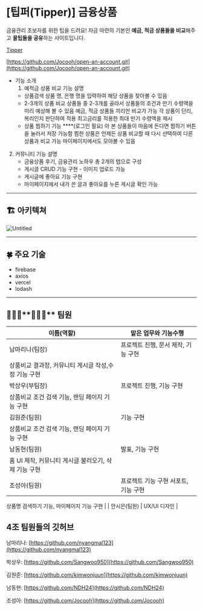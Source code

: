 # [팁퍼(Tipper)] 금융상품

금융관리 초보자를 위한 팁을 드려요!
자금 마련의 기본인 **예금, 적금 상품들을 비교**해주고 **꿀팁들을 공유**하는 사이트입니다.

[Tipper](https://tipper-seven.vercel.app/)

[https://github.com/Jocooh/open-an-account.git](https://github.com/Jocooh/open-an-account.git)

- 기능 소개
  1. 예적금 상품 비교 기능 설명
  - 상품검색
    상품 명, 은행 명을 입력하여 해당 상품을 찾아볼 수 있음
  - 2-3개의 상품 비교
    상품들 중 2-3개를 골라서 상품들의 조건과 만기 수령액을 미리 예상해 볼 수 있음
    예금, 적금 상품들 끼리만 비교가 가능
    각 상품이 단리, 복리인지 판단하여 적용
    최고금리를 적용한 최대 만기 수령액을 제시
  - 상품 찜하기 기능 \*\*\*\*(로그인 필요)
    아 본 상품들이 마음에 든다면 찜하기 버튼을 눌러서 저장 가능함
    찜한 상품은 언제든 상품 비교할 때 다시 선택하여 다른 상품과 비교 가능
    마이페이지에서도 모아볼 수 있음

2.  커뮤니티 기능 설명
    - 금융상품 후기, 금융관리 노하우 총 2개의 탭으로 구성
    - 게시글 CRUD 기능 구현 - 이미지 업로드 가능
    - 게시글에 좋아요 기능 구현
    - 마이페이지에서 내가 쓴 글과 좋아요를 누른 게시글 확인 가능

---

## 🏗 아키텍쳐

![Untitled](https://s3-us-west-2.amazonaws.com/secure.notion-static.com/1b11605f-9eec-4672-8f5d-5d2a8d3a020e/Untitled.png)

---

## 🍀 주요 기술

- firebase
- axios
- vercel
- lodash

---

<!-- ## 🛠 트러블슈팅

- **CORS 에러**
    - Cross-Origin Resource Sharing(교차 출처 리소스 공유 정책)

    ![corsError.png](https://s3-us-west-2.amazonaws.com/secure.notion-static.com/ec34af08-6bb2-4c85-9e6d-ae72e88851bd/corsError.png)

       cors에러로 openAPI의 data를 가져오지 못함



    **✅ 해결**

    → CORS 를 해결하기 위해서는 (서버 측)**Origin Allow** **속성**에 클라이언트에서 보내는 출처를 추가해주어야 하고 또한 배포하는 **AWS** 같은 곳에서도 따로 설정을 해주어야 한다고한다.

    →  서버를 수정할 수도 없어 heroku-anywhere이라는 프록시서버 설정을 사용

    ```jsx
    	https://cors-anywhere.herokuapp.com/https://finlife.fss.or.kr/finlifeapi/savingProductsSearch.json?auth=`${개인인증키}`&topFinGrpNo=020000&pageNo=1
    ```

    ### **아쉬웠던 점**

    1. 리액트쿼리와 같이 실시간으로 데이터를 받아오는 경우 한번씩 연결 끊기거나 데이터를 받아오지 못하는 에러 발생
    2. 서버 연결 해주기
    heroku에서 남용으로 인해서 버튼을 눌렀을때만 서버를 연결할 수 있도록 변경해두어서 서버가 끊기게 되면 데이터를 가져오지 못하는 상황 발생

        ![스크린샷 2023-02-23 22.33.22.png](https://s3-us-west-2.amazonaws.com/secure.notion-static.com/bb1547b8-9db6-43df-bcc3-3a27f5939fab/%E1%84%89%E1%85%B3%E1%84%8F%E1%85%B3%E1%84%85%E1%85%B5%E1%86%AB%E1%84%89%E1%85%A3%E1%86%BA_2023-02-23_22.33.22.png)

        →위와 같은 사이트에 들어가서 서버 연결을 해줘야함

- **API 데이터 구조로 인한 문제**

    ![baselist05705.JPG](https://s3-us-west-2.amazonaws.com/secure.notion-static.com/c767e208-8d04-416e-aa11-6db8b2ca6990/baselist05705.jpg)

    ![05705.JPG](https://s3-us-west-2.amazonaws.com/secure.notion-static.com/67839a1a-3849-4e26-8944-e02bdb5d6aee/05705.jpg)

    - 한 상품에 대한 기본정보(BASE_LIST)와 금리에 대한 정보가 담긴 옵션 정보(OPTION_LIST)가 같이 저장되어 있지 않고 분리되어있음

    **✅ 해결**

    기본 정보를 기준으로 중복되는 속성값인 fin_prdt_cd가 같은 데이터를 옵션정보에서 찾아서 읽어옴

    ![code4.png](https://s3-us-west-2.amazonaws.com/secure.notion-static.com/3966a335-bb14-4958-88c6-9da7cc852efb/code4.png)

    ![code5.png](https://s3-us-west-2.amazonaws.com/secure.notion-static.com/f54effa7-b7a6-4ad1-84d9-ac1b7137ccaa/code5.png)

- **코드 최적화 ( 상품 3개 선택후 비교 )**
    - 예금, 적금의 정보를 가져오는 함수를 각 2개씩 총 4개 생성(적금base, option / 예금base, option)

        **✅ 해결**

        → Promiss.all() 메서드로 함수를 병렬실행

        → 전체 실행이 완료되면 한번에 모든 결과를 처리하도록 하여 최적화

    - 2.  종류가 다른 3개의 배열로 선택된 금융상품의 상태 값을 각각 관리

        **✅ 해결**

        선택된 상품들의 정보를 하나의 배열에 순서대로 push함


    ```jsx
    //* 금융상품 리스트 가져오기
      const handleButtonClick = async () => {
        const baseListPromises = [
          getDocs(collection(db, "DEPOSIT_BASE_LIST")),
          getDocs(collection(db, "SAVING_BASE_LIST")),
        ];
        const optionListPromises = [
          getDocs(collection(db, "DEPOSIT_OPTION_LIST")),
          getDocs(collection(db, "SAVING_OPTION_LIST")),
        ];

        const [baseListSnapshots, optionListSnapshots] = await Promise.all([
          Promise.all(baseListPromises),
          Promise.all(optionListPromises),
        ]);

        const products = [];
        const depositOptionalList = [];
        const savingbaseList = [];
        const savingoptionalList = [];

        baseListSnapshots.forEach((snapshot, index) => {
          snapshot.forEach((doc) => {
            const newProduct = {
              id: doc.id,
              ...doc.data(),
            };
            if (index === 0) {
              products.push(newProduct);
            } else {
              savingbaseList.push(newProduct);
            }
          });
        });

        optionListSnapshots.forEach((snapshot, index) => {
          snapshot.forEach((doc) => {
            const newProduct = {
              id: doc.id,
              ...doc.data(),
            };
            if (index === 0) {
              depositOptionalList.push(newProduct);
            } else {
              savingoptionalList.push(newProduct);
            }
          });
        });

        setProducts(products);
        setdepositOptionalList(depositOptionalList);
        setSavingbaseList(savingbaseList);
        setSavingoptionalList(savingoptionalList);
      };

      useEffect(() => {
        handleButtonClick();
      }, []);
    ```

- **debounce 처리 (Lodash)**
    - 새 비밀번호 변경을 위해선 사용하고 있는 비밀번호를 입력하고 실시간으로 맞는지 유효성검사가 실행됨
    (signInWithEmailAndPassword 메소드를 사용)
    - **사용 이유**
    password input에서 onchange로 계속 값을 받고 있어서 signInWithEmailAndPassword메소드를 사용하는 것은 비효율적

    **✅ 해결**
    lodash에 debounce처리를 통해서 비밀번호 입력이 끝난 후 0.3초 후에 그때까지 입력된 값을 한번에 들고 한번만 함수가 실행

    3번씩 호출하던 것에서 한번씩만 호출하는 것으로 효율성 높임

    ![carbon.png](https://s3-us-west-2.amazonaws.com/secure.notion-static.com/57dbfc5d-07ef-449d-bf2b-8e3e944b8c67/carbon.png)

    ![왼쪽(debounce처리), 오른쪽 일반 onchange함수 실행](https://s3-us-west-2.amazonaws.com/secure.notion-static.com/6580fc8c-02e2-4de0-8795-1a29a8ae6b78/%E1%84%89%E1%85%B3%E1%84%8F%E1%85%B3%E1%84%85%E1%85%B5%E1%86%AB%E1%84%89%E1%85%A3%E1%86%BA_2023-03-08_11.45.21.png)

    왼쪽(debounce처리), 오른쪽 일반 onchange함수 실행

    **렌더링 되는 모습

    ![최적화_전_AdobeExpress.gif](https://s3-us-west-2.amazonaws.com/secure.notion-static.com/a862c39e-1a70-47c5-986c-48fbd7866a1e/%E1%84%8E%E1%85%AC%E1%84%8C%E1%85%A5%E1%86%A8%E1%84%92%E1%85%AA_%E1%84%8C%E1%85%A5%E1%86%AB_AdobeExpress.gif)

    debounce처리 전 ⇒ 입력할 때 마다 렌더링

    ![최적화_AdobeExpress.gif](https://s3-us-west-2.amazonaws.com/secure.notion-static.com/2dc91989-aa3a-444e-b16b-7a3bdc4ad972/%E1%84%8E%E1%85%AC%E1%84%8C%E1%85%A5%E1%86%A8%E1%84%92%E1%85%AA_AdobeExpress.gif)

    debounce 처리 후 ⇒ 한번만 렌더링


--- -->

## 🧑🏻‍💻\***\*👩🏻‍💻\*\*** 팀원

| 이름(역할)                                           | 맡은 업무와 기능수행                 |
| ---------------------------------------------------- | ------------------------------------ |
| 남마리나(팀장)                                       | 프로젝트 진행, 문서 제작, 기능 구현  |
| 상품비교 결과창, 커뮤니티 게시글 작성,수정 기능 구현 |
| 박상우(부팀장)                                       | 프로젝트 진행, 기능 구현             |
| 상품비교 조건 검색 기능, 랜딩 페이지 기능 구현       |
| 김원준(팀원)                                         | 기능 구현                            |
| 상품비교 조건 검색 기능, 랜딩 페이지 기능 구현       |
| 남동현(팀원)                                         | 발표, 기능 구현                      |
| 홈 UI 제작, 커뮤니티 게시글 불러오기, 삭제 기능 구현 |
| 조성아(팀원)                                         | 프로젝트 기능 구현 서포트, 기능 구현 |

상품명 검색하기 기능, 마이페이지 기능 구현
|
| 안시은(팀원) | UX/UI 디자인 |

## 4조 팀원들의 깃허브

남마리나: [https://github.com/nyangmal123](https://github.com/nyangmal123)

박상우: [https://github.com/Sangwoo950](https://github.com/Sangwoo950)

김원준: [https://github.com/kimwonjuun](https://github.com/kimwonjuun)

남동현: [https://github.com/NDH24](https://github.com/NDH24)

조성아: [https://github.com/Jocooh](https://github.com/Jocooh)
